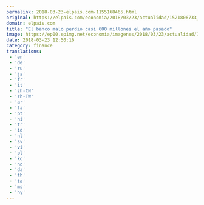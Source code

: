 ```yaml
---
permalink: 2018-03-23-elpais.com-1155168465.html
original: https://elpais.com/economia/2018/03/23/actualidad/1521806733_628864.html#?ref=rss&format=simple&link=link
domain: elpais.com
title: "El banco malo perdió casi 600 millones el año pasado"
image: https://ep00.epimg.net/economia/imagenes/2018/03/23/actualidad/1521806733_628864_1521807006_rrss_normal.jpg
date: 2018-03-23 12:50:16
category: finance
translations: 
 - 'en'
 - 'de'
 - 'ru'
 - 'ja'
 - 'fr'
 - 'it'
 - 'zh-CN'
 - 'zh-TW'
 - 'ar'
 - 'fa'
 - 'pt'
 - 'hi'
 - 'tr'
 - 'id'
 - 'nl'
 - 'sv'
 - 'vi'
 - 'pl'
 - 'ko'
 - 'no'
 - 'da'
 - 'th'
 - 'ta'
 - 'ms'
 - 'hy'
---
```


